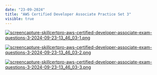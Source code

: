 ```yaml
---
date: "23-09-2024"
title: "AWS Certified Developer Associate Practice Set 3"
visible: true
---
```

<a href="/images/screencapture-skillcertpro-aws-certified-developer-associate-exam-questions-3-2024-09-23-13_46_03-1.png" target="_blank"><img src="/images/screencapture-skillcertpro-aws-certified-developer-associate-exam-questions-3-2024-09-23-13_46_03-1.png" alt="screencapture-skillcertpro-aws-certified-developer-associate-exam-questions-3-2024-09-23-13_46_03-1.png" /></a>

<a href="/images/screencapture-skillcertpro-aws-certified-developer-associate-exam-questions-3-2024-09-23-13_46_03-2.png" target="_blank"><img src="/images/screencapture-skillcertpro-aws-certified-developer-associate-exam-questions-3-2024-09-23-13_46_03-2.png" alt="screencapture-skillcertpro-aws-certified-developer-associate-exam-questions-3-2024-09-23-13_46_03-2.png" /></a>

<a href="/images/screencapture-skillcertpro-aws-certified-developer-associate-exam-questions-3-2024-09-23-13_46_03-3.png" target="_blank"><img src="/images/screencapture-skillcertpro-aws-certified-developer-associate-exam-questions-3-2024-09-23-13_46_03-3.png" alt="screencapture-skillcertpro-aws-certified-developer-associate-exam-questions-3-2024-09-23-13_46_03-3.png" /></a>
